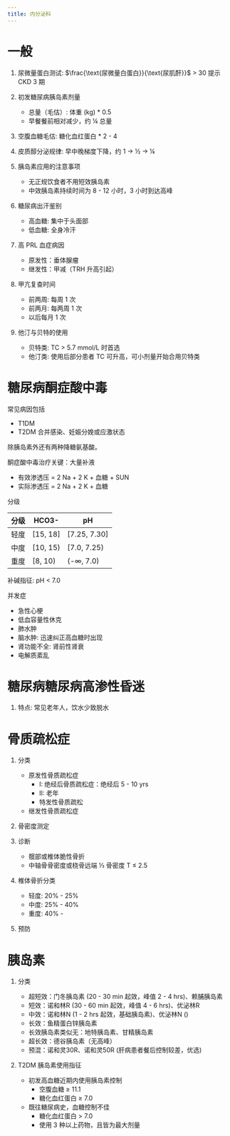 ```yaml
---
title: 内分泌科
---
```


# 一般
1. 尿微量蛋白测试: $\frac{\text{尿微量白蛋白}}{\text{尿肌酐}}$ > 30 提示 CKD 3 期

1. 初发糖尿病胰岛素剂量
    - 总量（毛估）: 体重 (kg) * 0.5
    - 早餐餐前相对减少，约 ¼ 总量

1. 空腹血糖毛估: 糖化血红蛋白 * 2 - 4

1. 皮质醇分泌规律: 早中晚梯度下降，约 1 → ½ → ¼

1. 胰岛素应用的注意事项
    - 无正规饮食者不用短效胰岛素
    - 中效胰岛素持续时间为 8 - 12 小时，3 小时到达高峰

1. 糖尿病出汗鉴别
    - 高血糖: 集中于头面部
    - 低血糖: 全身冷汗

1. 高 PRL 血症病因
    - 原发性：垂体腺瘤
    - 继发性：甲减（TRH 升高引起）

1. 甲亢复查时间
    - 前两周: 每周 1 次
    - 前两月: 每两周 1 次
    - 以后每月 1 次

1. 他汀与贝特的使用
    - 贝特类: TC > 5.7 mmol/L 时首选
    - 他汀类: 使用后部分患者 TC 可升高，可小剂量开始合用贝特类

# 糖尿病酮症酸中毒

常见病因包括

- T1DM
- T2DM 合并感染、妊娠分娩或应激状态

除胰岛素外还有两种降糖氨基酸。

酮症酸中毒治疗关键：大量补液

- 有效渗透压 = 2 Na + 2 K + 血糖 + SUN
- 实际渗透压 = 2 Na + 2 K + 血糖

分级

| 分级 | HCO3-    | pH           |
|------|----------|--------------|
| 轻度 | [15, 18] | [7.25, 7.30] |
| 中度 | [10, 15) | [7.0, 7.25)  |
| 重度 | [8, 10)  | (-∞, 7.0)    |

补碱指征: pH &lt; 7.0

并发症

- 急性心梗
- 低血容量性休克
- 肺水肿
- 脑水肿: 迅速纠正高血糖时出现
- 肾功能不全: 肾前性肾衰
- 电解质紊乱

# 糖尿病糖尿病高渗性昏迷
1. 特点: 常见老年人，饮水少致脱水

# 骨质疏松症

<!-- wechat<CSOBMR>: 指南 -->

1. 分类
    - 原发性骨质疏松症
        - I: 绝经后骨质疏松症：绝经后 5 - 10 yrs
        - II: 老年
        - 特发性骨质疏松
    - 继发性骨质疏松症

1. 骨密度测定 <!--TODO: Add -->

1. 诊断
    - 髋部或椎体脆性骨折
    - 中轴骨骨密度或桡骨远端 ⅓ 骨密度 T &leq; 2.5

1. 椎体骨折分类
    - 轻度: 20% - 25%
    - 中度: 25% - 40%
    - 重度: 40% -

1. 预防

# 胰岛素

1. 分类
    - 超短效：门冬胰岛素 (20 - 30 min 起效，峰值 2 - 4 hrs)、赖脯胰岛素
    - 短效：诺和林R (30 - 60 min 起效，峰值 4 - 6 hrs)、优泌林R
    - 中效：诺和林N (1 - 2 hrs 起效，基础胰岛素)、优泌林N ()
    - 长效：鱼精蛋白锌胰岛素
    - 长效胰岛素类似无：地特胰岛素、甘精胰岛素
    - 超长效：德谷胰岛素（无高峰）
    - 预混：诺和灵30R、诺和灵50R (肝病患者餐后控制较差，优选)

1. T2DM 胰岛素使用指征
    - 初发高血糖近期内使用胰岛素控制
        - 空腹血糖 &geq; 11.1
        - 糖化血红蛋白 &geq; 7.0
    - 既往糖尿病史，血糖控制不佳
        - 糖化血红蛋白 &gt; 7.0
        - 使用 3 种以上药物，且皆为最大剂量
